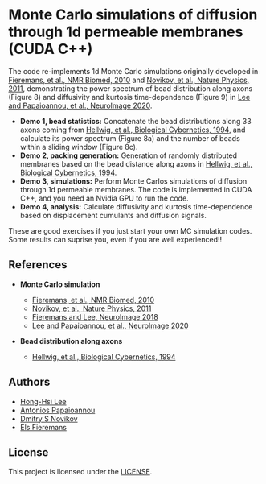 # Monte Carlo simulations of diffusion through 1d permeable membranes (CUDA C++)

The code re-implements 1d Monte Carlo simulations originally developed in [Fieremans, et al., NMR Biomed, 2010](https://doi.org/10.1002/nbm.1577) and [Novikov, et al., Nature Physics, 2011](https://doi.org/10.1038/nphys1936), demonstrating the power spectrum of bead distribution along axons (Figure 8) and diffusivity and kurtosis time-dependence (Figure 9) in [Lee and Papaioannou, et al., NeuroImage 2020](https://doi.org/10.1016/j.neuroimage.2020.117054).

* **Demo 1, bead statistics:** Concatenate the bead distributions along 33 axons coming from [Hellwig, et al., Biological Cybernetics, 1994](https://doi.org/10.1007/BF00198906), and calculate its power spectrum (Figure 8a) and the number of beads within a sliding window (Figure 8c).
* **Demo 2, packing generation:** Generation of randomly distributed membranes based on the bead distance along axons in [Hellwig, et al., Biological Cybernetics, 1994](https://doi.org/10.1007/BF00198906).
* **Demo 3, simulations:** Perform Monte Carlos simulations of diffusion through 1d permeable membranes. The code is implemented in CUDA C++, and you need an Nvidia GPU to run the code.
* **Demo 4, analysis:** Calculate diffusivity and kurtosis time-dependence based on displacement cumulants and diffusion signals.

These are good exercises if you just start your own MC simulation codes.
Some results can suprise you, even if you are well experienced!!

## References
* **Monte Carlo simulation**
  - [Fieremans, et al., NMR Biomed, 2010](https://doi.org/10.1002/nbm.1577)
  - [Novikov, et al., Nature Physics, 2011](https://doi.org/10.1038/nphys1936)
  - [Fieremans and Lee, NeuroImage 2018](https://doi.org/10.1016/j.neuroimage.2018.06.046)
  - [Lee and Papaioannou, et al., NeuroImage 2020](https://doi.org/10.1016/j.neuroimage.2020.117054)

* **Bead distribution along axons**
  - [Hellwig, et al., Biological Cybernetics, 1994](https://doi.org/10.1007/BF00198906)

## Authors
* [Hong-Hsi Lee](http://www.diffusion-mri.com/people/hong-hsi-lee)
* [Antonios Papaioannou](http://www.diffusion-mri.com/people/antonios-papaioannou)
* [Dmitry S Novikov](http://www.diffusion-mri.com/people/dmitry-novikov)
* [Els Fieremans](http://www.diffusion-mri.com/people/els-fieremans)

## License
This project is licensed under the [LICENSE](https://github.com/NYU-DiffusionMRI/monte-carlo-simulation-1D-membrane/blob/master/LICENSE).
 
